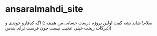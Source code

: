 # ansaralmahdi_site

سلام!
شاید بشه گفت اولین پروژه درست حسابی من همینه :)
اگه کدهارو خوندی و برگات ریخت خیلی عجیب نیست 
چون فرست ترای بندس:))

